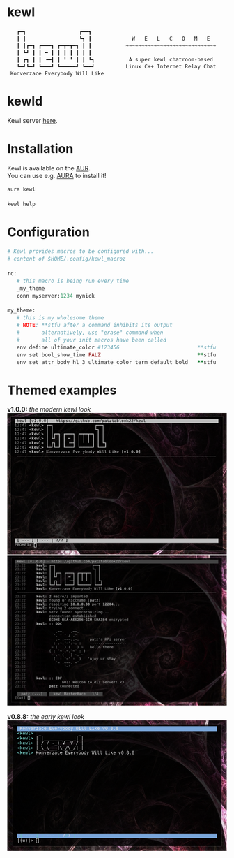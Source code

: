 # kewl

```
   ┏━┓                 ┏━━┓                                          
   ┃ ┃                 ┗┓ ┃             W   E   L   C   O   M   E                     
   ┃ ┃┏━┓ ┏━━━┓ ┏━┳━┳━┓ ┃ ┃           ~~~~~~~~~~~~~~~~~~~~~~~~~~~~~                          
   ┃ ┗┛ ┃ ┃ ━ ┃ ┃ ┃ ┃ ┃ ┃ ┃                                      
   ┃ ┏┓ ┃ ┃ ╺━┫ ┃ ╹ ╹ ┃ ┃ ┗┓           A super kewl chatroom-based                              
   ┗━┛┗━┛ ┗━━━┛ ┗━━━━━┛ ┗━━┛          Linux C++ Internet Relay Chat                            
 Konverzace Everybody Will Like                                      
```

# kewld

Kewl server [here](https://github.com/patztablook22/kewld).

# Installation

Kewl is available on the [AUR](https://aur.archlinux.org/packages/kewl). \
You can use e.g. [AURA](https://github.com/patztablook22/aura) to install it!
```md
aura kewl

kewl help
```

# Configuration
```ruby
# Kewl provides macros to be configured with...
# content of $HOME/.config/kewl_macroz

rc:
   # this macro is being run every time
   _my_theme
   conn myserver:1234 mynick
   
my_theme:
   # this is my wholesome theme
   # NOTE: **stfu after a command inhibits its output
   #       alternatively, use "erase" command when
   #       all of your init macros have been called
   env define ultimate_color #123456                         **stfu
   env set bool_show_time FALZ                               **stfu
   env set attr_body_hl_3 ultimate_color term_default bold   **stfu
```

# Themed examples
**v1.0.0:** _the modern kewl look_ \
![default](https://raw.githubusercontent.com/patztablook22/meta/master/kewl/100_1.png) \
![dark](https://raw.githubusercontent.com/patztablook22/meta/master/kewl/100_2.png)

**v0.8.8:** _the early kewl look_ \
![default](https://raw.githubusercontent.com/patztablook22/meta/master/kewl/88.png)

